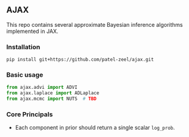 ## AJAX

This repo contains several approximate Bayesian inference algorithms implemented in JAX.

### Installation

```
pip install git+https://github.com/patel-zeel/ajax.git
```

### Basic usage
```py
from ajax.advi import ADVI
from ajax.laplace import ADLaplace
from ajax.mcmc import NUTS  # TBD
```

### Core Principals

* Each component in prior should return a single scalar `log_prob`.
